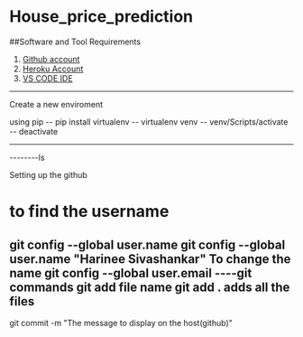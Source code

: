# House_price_prediction

##Software and Tool Requirements

1. [Github account](https://github.com)
2. [Heroku Account](https://heroku.com)
3. [VS CODE IDE](https://code.visualstudio.com/)

-----------------
 Create a new enviroment

 using pip 
 -- pip install virtualenv
 -- virtualenv venv
 -- venv/Scripts/activate 
 -- deactivate

 ------------------------

 --------ls

 Setting up the github 

 # to find the username
 git config --global user.name
 git config --global user.name "Harinee Sivashankar" To change the name
 git config --global user.email 
 ----git commands
  git add file name
  git add . adds all the files
  ----
  git commit -m "The message to display on the host(github)"